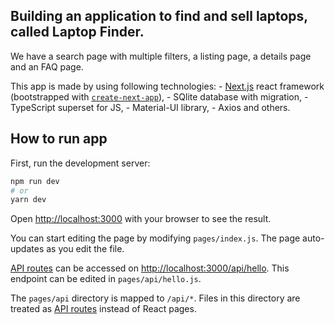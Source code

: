 ## Building an application to find and sell laptops, called Laptop Finder.
We have a search page with multiple filters, a listing page, a details page and an FAQ page.

This app is made by using following technologies:
    - [Next.js](https://nextjs.org/) react framework (bootstrapped with [`create-next-app`](https://github.com/vercel/next.js/tree/canary/packages/create-next-app)),
    - SQlite database with migration,
    - TypeScript superset for JS,
    - Material-UI library,
    - Axios and others.

## How to run app

First, run the development server:

```bash
npm run dev
# or
yarn dev
```

Open [http://localhost:3000](http://localhost:3000) with your browser to see the result.

You can start editing the page by modifying `pages/index.js`. The page auto-updates as you edit the file.

[API routes](https://nextjs.org/docs/api-routes/introduction) can be accessed on [http://localhost:3000/api/hello](http://localhost:3000/api/hello). This endpoint can be edited in `pages/api/hello.js`.

The `pages/api` directory is mapped to `/api/*`. Files in this directory are treated as [API routes](https://nextjs.org/docs/api-routes/introduction) instead of React pages.

